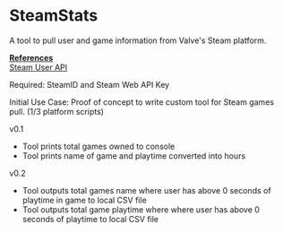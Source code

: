 # SteamStats
A tool to pull user and game information from Valve's Steam platform. 

<b><u>References</u></b>
<br>
<a href="https://developer.valvesoftware.com/wiki/Steam_Web_API">Steam User API</a>

Required: SteamID and Steam Web API Key

Initial Use Case:
Proof of concept to write custom tool for Steam games pull. (1/3 platform scripts)

v0.1
- Tool prints total games owned to console
- Tool prints name of game and playtime converted into hours

v0.2
- Tool outputs total games name where user has above 0 seconds of playtime in game to local CSV file
- Tool outputs total game playtime where where user has above 0 seconds of playtime to local CSV file
